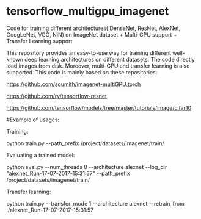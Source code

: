 # tensorflow_multigpu_imagenet
Code for training different architectures( DenseNet, ResNet, AlexNet, GoogLeNet, VGG, NiN) on ImageNet dataset + Multi-GPU support + Transfer Learning support

This repository provides an easy-to-use way for training different well-known deep learning architectures on different datasets.
The code directly load images from disk. Moreover, multi-GPU and transfer learning is also supported.
This code is mainly based on these repositories:

https://github.com/soumith/imagenet-multiGPU.torch

https://github.com/ry/tensorflow-resnet

https://github.com/tensorflow/models/tree/master/tutorials/image/cifar10



#Example of usages:

Training:

python train.py --path_prefix /project/datasets/imagenet/train/

Evaluating a trained model:

python eval.py --num_threads 8 --architecture alexnet --log_dir "alexnet_Run-17-07-2017-15:31:57" --path_prefix /project/datasets/imagenet/train/

Transfer learning:

python train.py --transfer_mode 1 --architecture alexnet --retrain_from ./alexnet_Run-17-07-2017-15:31:57
